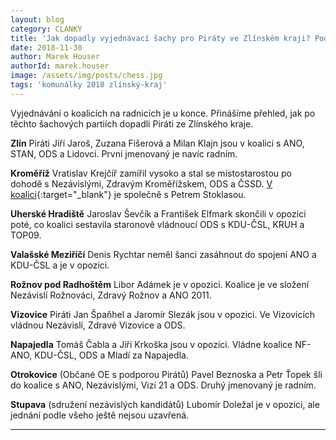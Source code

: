 ```yaml
---
layout: blog
category: CLANKY
title: 'Jak dopadly vyjednávací šachy pro Piráty ve Zlínském kraji? Podívejte se na přehled'
date: 2018-11-30
author: Marek Houser
authorId: marek.houser
image: /assets/img/posts/chess.jpg
tags: 'komunálky 2018 zlínský-kraj'
---
```

Vyjednávání o koalicích na radnicích je u konce. Přinášíme přehled, jak po těchto šachových partiích dopadli Piráti ze Zlínského kraje.

__Zlín__
Piráti Jiří Jaroš, Zuzana Fišerová a Milan Klajn jsou v koalici s ANO, STAN, ODS a Lidovci. První jmenovaný je navíc radním.

__Kroměříž__
Vratislav Krejčíř zamířil vysoko a stal se místostarostou po dohodě s Nezávislými, Zdravým Kroměřížskem, ODS a ČSSD. [V koalici](https://kromeriz.pirati.cz/aktuality/Pirati-kromeriz-obsadili-radnici.html){:target="_blank"} je společně s Petrem Stoklasou.

__Uherské Hradiště__
Jaroslav Ševčík a František Elfmark skončili v opozici poté, co koalici sestavila staronově vládnoucí ODS s KDU-ČSL, KRUH a TOP09.

__Valašské Meziříčí__
Denis Rychtar neměl šanci zasáhnout do spojení ANO a KDU-ČSL a je v opozici.

__Rožnov pod Radhoštěm__
Libor Adámek je v opozici. Koalice je ve složení Nezávislí Rožnováci, Zdravý Rožnov a ANO 2011.

__Vizovice__
Piráti Jan Špaňhel a Jaromír Slezák jsou v opozici. Ve Vizovicích vládnou Nezávislí, Zdravé Vizovice a ODS.

__Napajedla__
Tomáš Čabla a Jiří Krkoška jsou v opozici. Vládne koalice NF-ANO, KDU-ČSL, ODS a Mladí za Napajedla.

__Otrokovice__ (Občané OE s podporou Pirátů)
Pavel Beznoska a Petr Ťopek šli do koalice s ANO, Nezávislými, Vizí 21 a ODS. Druhý jmenovaný je radním.

__Stupava__ (sdružení nezávislých kandidátů)
Lubomír Doležal je v opozici, ale jednání podle všeho ještě nejsou uzavřená.

- - -
